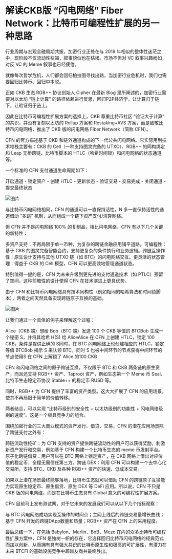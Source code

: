 # 解读CKB版 “闪电网络” Fiber Network：比特币可编程性扩展的另一种思路

行业周期与宏观金融周期共振，加密行业正处在与 2019 年相似的整体性迷茫之中，现阶段不仅流动性枯竭，叙事貌似也在枯竭。市场不但对 VC 叙事兴趣阙如，对反 VC 的 Meme 叙事也已经疲倦。

就像每次哲学危机，人们都会回归柏拉图寻找出路，当加密行业危机时，我们也需要回归比特币、回归中本聪。

正如 CKB 生态 RGB++ 协议创始人 Cipher 在最新 Blog 里所阐述的，加密行业需要对以太坊 “链上计算” 的路径依赖进行反思，回归P2P经济学，让计算归于链下，让验证归于链上。

因此在比特币可编程性扩展方案的选择上，CKB 尊重比特币社区 “验证大于计算” 的共识，并没有复刻以太坊的 Rollup 方案和 Restaking+AVS 方案，而是致敬比特币闪电网络，推出了 CKB 版的闪电网络 Fiber Network（简称 CFN）。

CFN 的官方描述基于 CKB 和链外通道构成的下一代公共闪电网络。它实际用到技术堆栈主要有：CKB 的 Cell（一种支持图灵完备的 UTXO）、RGB++ 的同构绑定和 Leap 无桥跨链、比特币脚本的 HTLC（哈希时间锁）和闪电网络的状态通道等。

一个标准的 CFN 支付通道生命周期如下：

开启通道 - 锁定资产 - 创建 HTLC - 更新状态 - 验证交易 - 交易完成 - 关闭通道 - 提交最终状态

![图片](https://inews.gtimg.com/om_bt/OG0Xz_RguO4u_FBsKArqqU4O4xoltP2Elo9kbaKyPYBTwAA/641)

与比特币闪电网络相同，CFN 的通道可以一直保持活性，N 多一直保持活性的通道借助 “多跳” 机制，从而组成一个链下资产支付/清算网络。

但 CFN 并不是闪电网络 100% 的复制品，相比闪电网络，CFN 有以下几个关键的新特性：

多资产支持：不再局限于单一币种，为复杂的跨链金融应用铺平道路。可编程性：基于 CKB 的图灵完备智能合约，支持更复杂的条件执行和业务逻辑。跨链互操作性：原生设计支持与其他 UTXO 链（如 BTC）的闪电网络交互。更灵活的状态管理：得益于 CKB 的 Cell 模型，CFN 可以更高效地管理通道状态。

特别值得一提的是，CFN 为未来升级到更先进的支付通道技术（如 PTLC）预留了空间。这种前瞻性的设计使得 CFN 在技术演进上更具优势。

由于 CFN 和比特币闪电网络具有技术同构性（例如相同的哈希算法和时间锁脚本），两者之间天然具备实现跨链原子互换的基础。

![图片](https://inews.gtimg.com/om_bt/OizrwaBX-ptk_s_qQR-JyiRl9puvhEoi_BHbTHQTRDom0AA/641)

让我们通过一个具体的例子来理解这个过程：

Alice（CKB 端）想给 Bob（BTC 端）发送 100 个 CKB 等值的 BTCBob 生成一个秘密 S，并将其哈希 H(S) 给 AliceAlice 在 CFN 上创建 HTLC，锁定 100 CKB，条件是提供正确的 S同时，在 BTC 闪电网络上也创建相应的 HTLC，锁定等值 BTCBob 揭示 S 来认领 BTC，同时 S 也被中间环节的节点获得中间环节的节点使用S 在 CFN 上解锁了 Alice 的100 CKB

CFN 和闪电网络之间的原子跨链互换，不仅限于 BTC 和 CKB 两条链的原生资产，而且还支持 RGB++ 资产、Taproot 资产，例如生态第一个 Meme 币 Seal、比特币生态稳定币协议 Stable++ 的稳定币 RUSD 等。

同时，RGB++ 为 CFN 提供了丰富的资产类型。这大大扩展了 CFN 的应用场景，使其不再局限于简单的价值转移。

两者结合，可以实现 “比特币级别的安全性 + 以太坊级别的功能性 + 闪电网络级别的速度”。这是一个极具竞争力的组合。

围绕加密行业的三大商业模式的资产发行、借贷、交易，CFN 的潜在应用场景除了跨链支付之外有：

跨链流动性挖矿：为 CFN 支持的资产提供跨链流动性的用户可以获得奖励，刺激新资产发行和交易，例如基于 CFN 构建一个比特币生态的 meme 币发射平台。原子化跨链借贷：用户可以在 BTC 网络上锁定资产，在 CKB 网络上借出对应价值的稳定币，全程无需信任第三方。跨链 DEX：利用 CFN 可以构建一个去中心化交易所，支持 BTC、CKB 及各种 RGB++ 资产的快速、低成本交易。

如果以上潜在场景最终能够落地，比特币生态就可以借助 CFN 的跨链原子互换能力实现原生稳定币、原生借贷、原生 DEX 等 DeFi 应用。所以说，CFN 不只是 CKB 版的闪电网络，而是在比特币生态具有 Global 意义的可编程性扩展方案。

CFN 目前马上发布测试网，对于它未来的发展我们可以从以下几个指标观察：

与 BTC 闪电网络成功实现互操作的时间点；主网上线后的跨链交易量增长曲线；基于 CFN 开发的跨链DApp数量和质量；RGB++ 资产在 CFN 上的采用程度。

最后总结一下，在包括 Babylon、Merlin、BoB、Mezo 在内的众多比特币可编程性扩展方案中，CFN 是独树一帜的存在，它选择回归比特币闪电网络的经典范式而加以创新，从而拥有具有强大共识的比特币原生性和极高的可扩展性，有潜力在未来 BTCFi 的基础设施竞争中超越友商并最终胜出。
